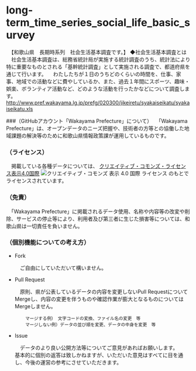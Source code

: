 # long-term_time_series_social_life_basic_survey
　【和歌山県　長期時系列　社会生活基本調査です。】
◆社会生活基本調査とは
　社会生活基本調査は、総務省統計局が実施する統計調査のうち、統計法により特に重要なものとされる「基幹統計調査」として実施される調査で、都道府県を通じて行います。 
 　わたしたちが１日のうちどのくらいの時間を、仕事、家事、地域での活動などに費やしているか、また、過去１年間にスポーツ、趣味・娯楽、ボランティア活動など、どのような活動を行ったかなどについて調査します。
http://www.pref.wakayama.lg.jp/prefg/020300/jikeiretu/syakaiseikatu/syakaiseikatu.xls

###（GitHubアカウント「Wakayama Prefecture」について）
　「Wakayama Prefecture」は、オープンデータのニーズ把握や、技術者の方等との協働した地域課題の解決等のために和歌山県情報政策課が運用しているものです。

### （ライセンス）

　掲載している各種データについては、
[クリエイティブ・コモンズ・ライセンス表示4.0国際](https://creativecommons.org/licenses/by/4.0/deed.ja)
![クリエイティブ・コモンズ 表示 4.0 国際 ライセンス](https://licensebuttons.net/l/by/4.0/88x31.png)
のもとでライセンスされています。

### （免責）

　「Wakayama Prefecture」に掲載されるデータ使用、名称や内容等の改変や削除、サービスの停止等により、利用者及び第三者に生じた損害等については、和歌山県は一切責任を負いません。

### （個別機能についての考え方）

- Fork

    　ご自由にしていただいて構いません。

- Pull Request

    　原則、県が公表しているデータの内容を変更しないPull RequestについてMergeし、内容の変更を伴うものや確認作業が膨大となるものについてはMergeしません。

          マージする例）　文字コードの変換、ファイル名の変更　等
          マージしない例）データの並び順を変更、データの中身を変更　等

- Issue

    　データのより良い公開方法等についてご意見があればお願いします。<br />
    基本的に個別の返答は致しかねますが、いただいた意見はすべてに目を通し、今後の運営の参考にさせていただきます。
